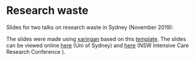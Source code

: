 # Research waste

Slides for two talks on research waste in Sydney (November 2019): 

The slides were made using [xaringan](https://github.com/yihui/xaringan) based on this [template](https://github.com/tcgriffith/xaringan_gh). The slides can be viewed online [here](https://agbarnett.github.io/talks/waste/usydney) (Uni of Sydney) and [here](https://agbarnett.github.io/talks/waste/intensivist) (NSW Intensive Care Research Conference ).
